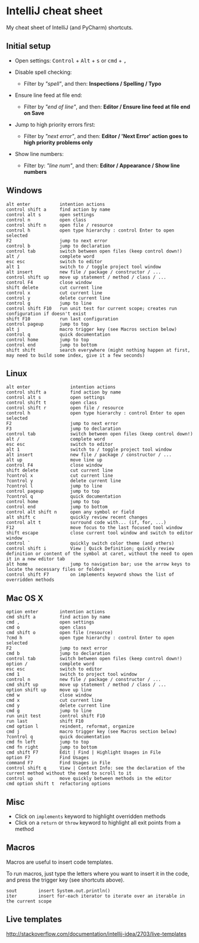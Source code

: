 IntelliJ cheat sheet
====================

My cheat sheet of IntelliJ (and PyCharm) shortcuts.

Initial setup
-------------

- Open settings:
  <kbd>Control</kbd> + <kbd>Alt</kbd> + <kbd>s</kbd> or <kbd>cmd</kbd> + <kbd>,</kbd>

- Disable spell checking:
  - Filter by *"spell"*, and then: **Inspections / Spelling / Typo**

- Ensure line feed at file end:
  - Filter by *"end of line"*, and then: **Editor / Ensure line feed at file end on Save**

- Jump to high priority errors first:
  - Filter by *"next error"*, and then: **Editor / 'Next Error' action goes to high priority problems only**

- Show line numbers:
  - Filter by: *"line num"*, and then: **Editor / Appearance / Show line numbers**

Windows
-------

    alt enter           intention actions
    control shift a     find action by name
    control alt s       open settings
    control n           open class
    control shift n     open file / resource
    control h           open type hierarchy : control Enter to open selected
    F2                  jump to next error
    control b           jump to declaration
    control tab         switch between open files (keep control down!)
    alt /               complete word
    esc esc             switch to editor
    alt 1               switch to / toggle project tool window
    alt insert          new file / package / constructor / ...
    control shift up    move up statement / method / class / ...
    control F4          close window
    shift delete        cut current line
    control x           cut current line
    control y           delete current line
    control g           jump to line
    control shift F10   run unit test for current scope; creates run configuration if doesn't exist
    shift F10           run last configuration
    control pageup      jump to top
    alt j               macro trigger key (see Macros section below)
    control q           quick documentation
    control home        jump to top
    control end         jump to bottom
    shift shift         search everywhere (might nothing happen at first, may need to build some index, give it a few seconds)

Linux
-----

    alt enter               intention actions
    control shift a         find action by name
    control alt s           open settings
    control shift t         open class
    control shift r         open file / resource
    control h               open type hierarchy : control Enter to open selected
    F2                      jump to next error
    F3                      jump to declaration
    control tab             switch between open files (keep control down!)
    alt /                   complete word
    esc esc                 switch to editor
    alt 1                   switch to / toggle project tool window
    alt insert              new file / package / constructor / ...
    alt up                  move line up
    control F4              close window
    shift delete            cut current line
    ?control x		    	cut current line
    ?control y    			delete current line
    ?control l              jump to line
    control pageup          jump to top
    ?control q              quick documentation
    control home            jump to top
    control end             jump to bottom
    control alt shift n     open any symbol or field
    alt shift c             quickly review recent changes
    control alt t           surround code with... (if, for, ...)
    F12                     move focus to the last focused tool window
    shift escape            close current tool window and switch to editor window
    control `               quickly switch color theme (and others)
    control shift i         View | Quick Definition; quickly review definition or content of the symbol at caret, without the need to open it in a new editor tab
    alt home                jump to navigation bar; use the arrow keys to locate the necessary files or folders
    control shift F7        on implements keyword shows the list of overridden methods

Mac OS X
--------

    option enter        intention actions
    cmd shift a         find action by name
    cmd ,               open settings
    cmd o               open class
    cmd shift o         open file (resource)
    ?cmd h              open type hierarchy : control Enter to open selected
    F2                  jump to next error
    cmd b               jump to declaration
    control tab         switch between open files (keep control down!)
    option /            complete word
    esc esc             switch to editor
    cmd 1               switch to project tool window
    control n           new file / package / constructor / ...
    cmd shift up        move up statement / method / class / ...
    option shift up     move up line
    cmd w               close window
    cmd x               cut current line
    cmd y               delete current line
    cmd g               jump to line
    run unit test       control shift F10
    run last            shift F10
    cmd option l        reindent, reformat, organize
    cmd j               macro trigger key (see Macros section below)
    ?control q          quick documentation
    cmd fn left         jump to top
    cmd fn right        jump to bottom
    cmd shift F7        Edit | Find | Highlight Usages in File
    option F7           Find Usages
    command F7          Find Usages in File
    control shift q     View | Context Info: see the declaration of the current method without the need to scroll to it
    control up          move quickly between methods in the editor
    cmd option shift t  refactoring options

Misc
----

- Click on `implements` keyword to highlight overridden methods
- Click on a `return` or `throw` keyword to highlight all exit points from a method

Macros
------

Macros are useful to insert code templates.

To run macros, just type the letters where you want to insert it in the code,
and press the trigger key (see shortcuts above).

    sout        insert System.out.println()
    iter        insert for-each iterator to iterate over an iterable in the current scope

Live templates
--------------

http://stackoverflow.com/documentation/intellij-idea/2703/live-templates
